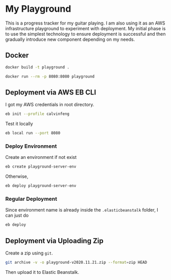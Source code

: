 # My Playground

This is a progress tracker for my guitar playing. I am also using it as an AWS infrastructure playground to experiment
with deployment. My initial phase is to use the simplest technology to ensure deployment is successful and then
gradually introduce new component depending on my needs.

## Docker

```bash
docker build -t playground .
```

```bash
docker run --rm -p 8080:8080 playground
```

## Deployment via AWS EB CLI

I got my AWS credentials in root directory.

```bash
eb init --profile calvinfeng
```

Test it locally

```bash
eb local run --port 8080
```

### Deploy Environment

Create an environment if not exist

```bash
eb create playground-server-env
```

Otherwise,

```bash
eb deploy playground-server-env
```

### Regular Deployment

Since environment name is already inside the `.elasticbeanstalk` folder, I can just do

```bash
eb deploy
```

## Deployment via Uploading Zip

Create a zip using `git`.

```bash
git archive -v -o playground-v2020.11.21.zip --format=zip HEAD
```

Then upload it to Elastic Beanstalk.